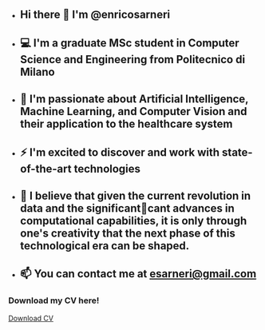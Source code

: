 - ## Hi there 👋 I'm @enricosarneri
- ## 💻 I'm a graduate MSc student in Computer Science and Engineering from Politecnico di Milano
- ## 🔭 I'm passionate about Artificial Intelligence, Machine Learning, and Computer Vision and their application to the healthcare system
- ## ⚡ I'm excited to discover and work with state-of-the-art technologies
- ## 📌 I believe that given the current revolution in data and the significantcant advances in computational capabilities, it is only through one's creativity that the next phase of this technological era can be shaped.
- ## 📫 You can contact me at esarneri@gmail.com
### Download my CV here!
[Download CV](https://github.com/enricosarneri/enricosarneri/blob/main/CV_enrico_sarneri_EN.pdf)
<!--##

**enricosarneri/enricosarneri** is a ✨ _special_ ✨ repository because its `README.md` (this file) appears on your GitHub profile.

Here are some ideas to get you started:

- 🔭 I’m currently working on ...
- 🌱 I’m currently learning ...
- 👯 I’m looking to collaborate on ...
- 🤔 I’m looking for help with ...
- 💬 Ask me about ...
- 📫 How to reach me: ...
- 😄 Pronouns: ...
- ⚡ Fun fact: ...
-->
